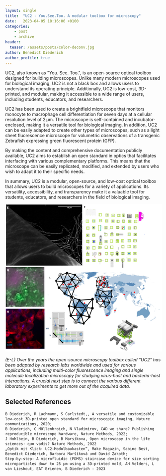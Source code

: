 ```yaml
---
layout: single
title:  "UC2 - You.See.Too. A modular toolbox for microscopy"
date:   2023-04-05 18:16:06 +0100
categories:
    - post
    - archive
header:
  teaser: /assets/posts/color-deconv.jpg
author: Benedict Diederich
author_profile: true
---
```




UC2, also known as "You. See. Too.", is an open-source optical toolbox designed for building microscopes. Unlike many modern microscopes used for biological imaging, UC2 is not a black box and allows users to understand its operating principle. Additionally, UC2 is low-cost, 3D-printed, and modular, making it accessible to a wide range of users, including students, educators, and researchers.

UC2 has been used to create a brightfield microscope that monitors monocyte to macrophage cell differentiation for seven days at a cellular resolution level of 2 μm. The microscope is self-contained and incubator-enclosed, making it a versatile tool for biological imaging. In addition, UC2 can be easily adapted to create other types of microscopes, such as a light sheet fluorescence microscope for volumetric observations of a transgenic Zebrafish expressing green fluorescent protein (GFP).

By making the content and comprehensive documentation publicly available, UC2 aims to establish an open standard in optics that facilitates interfacing with various complementary platforms. This means that the microscope can be easily replicated, modified, and extended by users who wish to adapt it to their specific needs.

In summary, UC2 is a modular, open-source, and low-cost optical toolbox that allows users to build microscopes for a variety of applications. Its versatility, accessibility, and transparency make it a valuable tool for students, educators, and researchers in the field of biological imaging.


![UC2 Worldwide](/assets/images/uc2.png)


*(E-L) Over the years the open-source microscopy toolbox called "UC2" has been adapted by research labs worldwide and used for various applications, including multi-color fluorescence imaging and single molecule localization microscopy for studying virus-host and bacteria-host interactions. A crucial next step is to connect the various different laboratory experiments to get more out of the acquired data.*

## Selected References

```
B Diederich, R Lachmann, S Carlstedt,, A versatile and customizable low-cost 3D-printed open standard for microscopic imaging, Nature communications, 2020;
B Diederich, C Müllenbroich, N Vladimirov, CAD we share? Publishing reproducible microscope hardware, Nature Methods, 2022;
J Hohlbein, B Diederich, B Marsikova, Open microscopy in the life sciences: quo vadis? Nature Methods, 2022
„Optik mit Klick: UC2-Modulbaukasten“, Make Magazin, Sabine Best, Benedict Diederich, Barbora Maršíková und David Zakoth;
Step-by-step: A microfluidic (PDMS) staircase device for size sorting microparticles down to 25 µm using a 3D-printed mold, AH Velders, L van Lieshout, EAT Brienen, B Diederich - 2023
```
